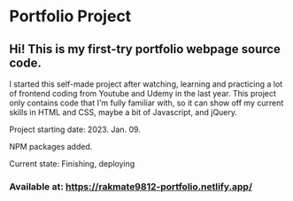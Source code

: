 # Portfolio Project

## Hi! This is my first-try portfolio webpage source code.

I started this self-made project after watching, learning and practicing a lot of frontend coding from Youtube and Udemy in the last year. This project only contains code that I'm fully familiar with, so it can show off my current skills in HTML and CSS, maybe a bit of Javascript, and jQuery.

Project starting date: 2023. Jan. 09.

NPM packages added.

Current state: Finishing, deploying

### Available at: https://rakmate9812-portfolio.netlify.app/
